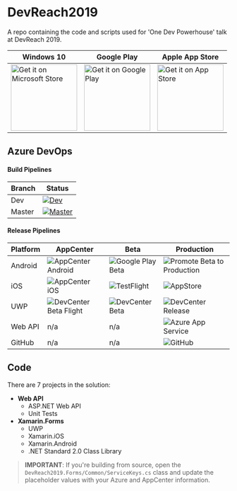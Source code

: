 # DevReach2019
A repo containing the code and scripts used for 'One Dev Powerhouse' talk at DevReach 2019.

| Windows 10 | Google Play  |  Apple App Store  |
|---|---| ---|
| <a href='//www.microsoft.com/store/apps/9MZNMK3MPV8R?cid=storebadge&ocid=badge'><img src='https://assets.windowsphone.com/85864462-9c82-451e-9355-a3d5f874397a/English_get-it-from-MS_InvariantCulture_Default.png' alt='Get it on Microsoft Store' width='150'/></a> | <a href='http://play.google.com/store/apps/details?id=com.LancelotSoftware.DevReachCompanion'><img alt='Get it on Google Play' src='https://play.google.com/intl/en_us/badges/static/images/badges/en_badge_web_generic.png' width='150'/></a> | <a href='https://apps.apple.com/us/app/devreach-companion/id1483349010?ls=1'><img alt='Get it on App Store' src='https://linkmaker.itunes.apple.com/en-us/badge-lrg.svg?kind=iossoftware' width='150'/></a> |

## Azure DevOps

#### Build Pipelines

| Branch | Status   |
|--------|----------|
| Dev  | [![Dev](https://dev.azure.com/lance/DevReach%20Companion/_apis/build/status/Complete%20YAML%20Build?branchName=dev)](https://dev.azure.com/lance/DevReach%20Companion/_build/latest?definitionId=37&branchName=dev) |
| Master | [![Master](https://dev.azure.com/lance/DevReach%20Companion/_apis/build/status/Complete%20YAML%20Build?branchName=master)](https://dev.azure.com/lance/DevReach%20Companion/_build/latest?definitionId=37&branchName=master)   |

#### Release Pipelines

| Platform                | AppCenter              |  Beta  | Production |
|-------------------------|------------------------|--------|------------|
| Android | ![AppCenter Android](https://vsrm.dev.azure.com/lance/_apis/public/Release/badge/7dd01a63-05a2-436b-b30a-3a2ddc2327bb/2/4) | ![Google Play Beta](https://vsrm.dev.azure.com/lance/_apis/public/Release/badge/7dd01a63-05a2-436b-b30a-3a2ddc2327bb/2/8) | ![Promote Beta to Production](https://vsrm.dev.azure.com/lance/_apis/public/Release/badge/7dd01a63-05a2-436b-b30a-3a2ddc2327bb/2/10) |
| iOS | ![AppCenter iOS](https://vsrm.dev.azure.com/lance/_apis/public/Release/badge/7dd01a63-05a2-436b-b30a-3a2ddc2327bb/2/2) | ![TestFlight](https://vsrm.dev.azure.com/lance/_apis/public/Release/badge/7dd01a63-05a2-436b-b30a-3a2ddc2327bb/2/13) | ![AppStore](https://vsrm.dev.azure.com/lance/_apis/public/Release/badge/7dd01a63-05a2-436b-b30a-3a2ddc2327bb/2/14) |
| UWP | ![DevCenter Beta Flight](https://vsrm.dev.azure.com/lance/_apis/public/Release/badge/7dd01a63-05a2-436b-b30a-3a2ddc2327bb/2/5) | ![DevCenter Beta](https://vsrm.dev.azure.com/lance/_apis/public/Release/badge/7dd01a63-05a2-436b-b30a-3a2ddc2327bb/2/11) | ![DevCenter Release](https://vsrm.dev.azure.com/lance/_apis/public/Release/badge/7dd01a63-05a2-436b-b30a-3a2ddc2327bb/2/12) |
| Web API | n/a | n/a | ![Azure App Service](https://vsrm.dev.azure.com/lance/_apis/public/Release/badge/7dd01a63-05a2-436b-b30a-3a2ddc2327bb/2/6) |
| GitHub                  | n/a | n/a | ![GitHub](https://vsrm.dev.azure.com/lance/_apis/public/Release/badge/7dd01a63-05a2-436b-b30a-3a2ddc2327bb/2/26) |

## Code

There are 7 projects in the solution:

* **Web API**
  * ASP.NET Web API
  * Unit Tests
* **Xamarin.Forms**
  * UWP
  * Xamarin.iOS
  * Xamarin.Android
  * .NET Standard 2.0 Class Library

> **IMPORTANT**: If you're building from source, open the `DevReach2019.Forms/Common/ServiceKeys.cs` class and update the placeholder values with your Azure and AppCenter information.
